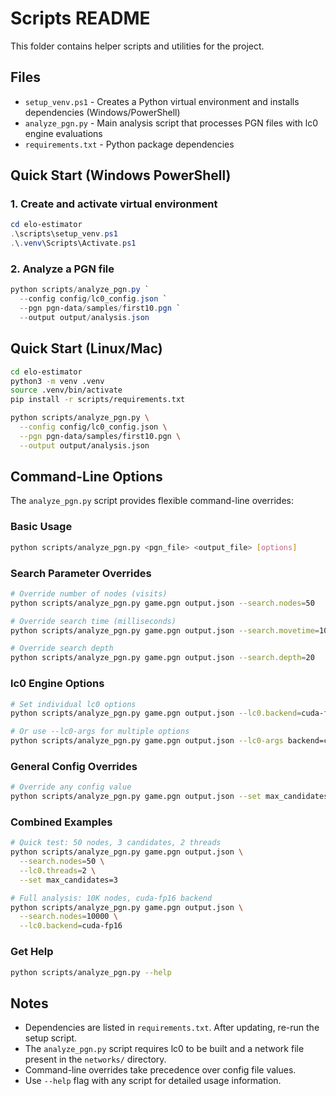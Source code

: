 # Scripts README

This folder contains helper scripts and utilities for the project.

## Files

- `setup_venv.ps1` - Creates a Python virtual environment and installs dependencies (Windows/PowerShell)
- `analyze_pgn.py` - Main analysis script that processes PGN files with lc0 engine evaluations
- `requirements.txt` - Python package dependencies

## Quick Start (Windows PowerShell)

### 1. Create and activate virtual environment

```powershell
cd elo-estimator
.\scripts\setup_venv.ps1
.\.venv\Scripts\Activate.ps1
```

### 2. Analyze a PGN file

```powershell
python scripts/analyze_pgn.py `
  --config config/lc0_config.json `
  --pgn pgn-data/samples/first10.pgn `
  --output output/analysis.json
```

## Quick Start (Linux/Mac)

```bash
cd elo-estimator
python3 -m venv .venv
source .venv/bin/activate
pip install -r scripts/requirements.txt

python scripts/analyze_pgn.py \
  --config config/lc0_config.json \
  --pgn pgn-data/samples/first10.pgn \
  --output output/analysis.json
```

## Command-Line Options

The `analyze_pgn.py` script provides flexible command-line overrides:

### Basic Usage
```bash
python scripts/analyze_pgn.py <pgn_file> <output_file> [options]
```

### Search Parameter Overrides
```bash
# Override number of nodes (visits)
python scripts/analyze_pgn.py game.pgn output.json --search.nodes=50

# Override search time (milliseconds)
python scripts/analyze_pgn.py game.pgn output.json --search.movetime=1000

# Override search depth
python scripts/analyze_pgn.py game.pgn output.json --search.depth=20
```

### lc0 Engine Options
```bash
# Set individual lc0 options
python scripts/analyze_pgn.py game.pgn output.json --lc0.backend=cuda-fp16 --lc0.threads=4

# Or use --lc0-args for multiple options
python scripts/analyze_pgn.py game.pgn output.json --lc0-args backend=cuda-fp16 threads=4
```

### General Config Overrides
```bash
# Override any config value
python scripts/analyze_pgn.py game.pgn output.json --set max_candidates=3 --set search.value=100
```

### Combined Examples
```bash
# Quick test: 50 nodes, 3 candidates, 2 threads
python scripts/analyze_pgn.py game.pgn output.json \
  --search.nodes=50 \
  --lc0.threads=2 \
  --set max_candidates=3

# Full analysis: 10K nodes, cuda-fp16 backend
python scripts/analyze_pgn.py game.pgn output.json \
  --search.nodes=10000 \
  --lc0.backend=cuda-fp16
```

### Get Help
```bash
python scripts/analyze_pgn.py --help
```

## Notes

- Dependencies are listed in `requirements.txt`. After updating, re-run the setup script.
- The `analyze_pgn.py` script requires lc0 to be built and a network file present in the `networks/` directory.
- Command-line overrides take precedence over config file values.
- Use `--help` flag with any script for detailed usage information.
